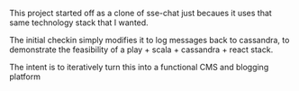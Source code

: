 This project started off as a clone of sse-chat just becaues it uses that same technology stack that I wanted.

The initial checkin simply modifies it to log messages back to cassandra, to demonstrate the feasibility of a play + scala + cassandra + react stack.

The intent is to iteratively turn this into a functional CMS and blogging platform
